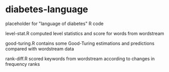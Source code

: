 # diabetes-language

placeholder for "language of diabetes"  R code 

level-stat.R computed level statistics and score for words from wordstream

good-turing.R contains some Good-Turing estimations and predictions compared with wordstream data

rank-diff.R scored keywords from wordstream according to changes in frequency ranks
